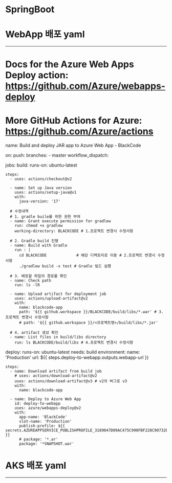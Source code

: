 # SpringBoot

# WebApp 배포 yaml
---
# Docs for the Azure Web Apps Deploy action: https://github.com/Azure/webapps-deploy
# More GitHub Actions for Azure: https://github.com/Azure/actions

name: Build and deploy JAR app to Azure Web App - BlackCode

on:
  push:
    branches:
      - master
  workflow_dispatch:

jobs:
  build:
    runs-on: ubuntu-latest

    steps:
      - uses: actions/checkout@v2

      - name: Set up Java version
        uses: actions/setup-java@v1
        with:
          java-version: '17'
            
      # 수정내역 
      # 1. gradle buile를 위한 권한 부여
      - name: Grant execute permission for gradlew
        run: chmod +x gradlew
        working-directory: BLACKCODE # 1.프로젝트 변경시 수정사항
      
      # 2. Gradle build 진행
      - name: Build with Gradle
        run : |
          cd BLACKCODE             # 해당 디렉토리로 이동 # 2.프로젝트 변경시 수정사항
          ./gradlew build -x test # Gradle 빌드 실행
      
      # 3. 배포할 파일의 경로를 확인
      - name: Check path
        run: ls -lR
      
      - name: Upload artifact for deployment job
        uses: actions/upload-artifact@v2
        with:
          name: blackcode-app
          path: '${{ github.workspace }}/BLACKCODE/build/libs/*.war' # 3.프로젝트 변경시 수정사항
          # path: '${{ github.workspace }}/<프로젝트명>/build/libs/*.jar'
      
      # 4. artifact 생성 확인
      - name: List files in build/libs directory
        run: ls BLACKCODE/build/libs # 4.프로젝트 변경시 수정사항
      
  deploy:
    runs-on: ubuntu-latest
    needs: build
    environment:
      name: 'Production'
      url: ${{ steps.deploy-to-webapp.outputs.webapp-url }}
    
    steps:
      - name: Download artifact from build job
        # uses: actions/download-artifact@v2
        uses: actions/download-artifact@v3 # v2의 버그로 v3
        with:
          name: blackcode-app

      - name: Deploy to Azure Web App
        id: deploy-to-webapp
        uses: azure/webapps-deploy@v2
        with:
          app-name: 'BlackCode'
          slot-name: 'Production'
          publish-profile: ${{ secrets.AZUREAPPSERVICE_PUBLISHPROFILE_3189047D09AC475C990FBF228C90732E }}
          # package: '*.ar'
          package: '*SNAPSHOT.war'

# AKS 배포 yaml
---
